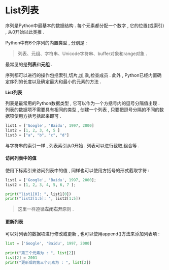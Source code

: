 # List列表

序列是Python中最基本的数据结构 . 每个元素都分配一个数字 , 它的位置\(或索引\) , 从0开始以此类推 .

Python中有6个序列的内置类型 , 分别是 :

> 列表、元组、字符串、Unicode字符串、buffer对象和range对象 .

最常见的是**列表**和**元组** .

序列都可以进行的操作包括索引,切片,加,乘,检查成员 . 此外 , Python已经内置确定序列的长度以及确定最大和最小的元素的方法 .

**List列表**

列表是最常用的Python数据类型 , 它可以作为一个方括号内的逗号分隔值出现 . 列表的数据项不需要具有相同的类型 , 创建一个列表 , 只要把逗号分隔的不同的数据项使用方括号括起来即可 .

```py
list1 = ['Google', 'Baidu', 1997, 2000]
list2 = [1, 2, 3, 4, 5 ]
list3 = ["a", "b", "c", "d"]
```

与字符串的索引一样 , 列表索引从0开始 . 列表可以进行截取,组合等 .

#### 访问列表中的值

使用下标索引来访问列表中的值 , 同样也可以使用方括号的形式截取字符 :

```py
list1 = ['Google', 'Baidu', 1997, 2000];
list2 = [1, 2, 3, 4, 5, 6, 7 ];

print("list1[0]: ", list1[0])
print("list2[1:5]: ", list2[1:5])
```

> 这里一样遵循**左闭右开**原则 .

#### 更新列表

可以对列表的数据项进行修改或更新 , 也可以使用append\(\)方法来添加列表项 : 

```py
list = ['Google', 'Baidu', 1997, 2000]
 
print("第三个元素为 : ", list[2])
list[2] = 2001
print("更新后的第三个元素为 : ", list[2])
```




